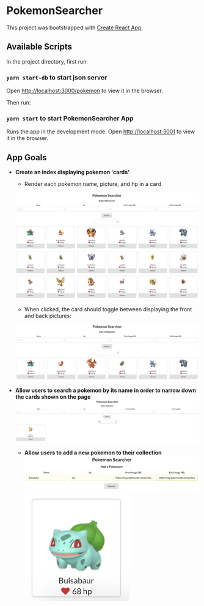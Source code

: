 # PokemonSearcher
This project was bootstrapped with [Create React App](https://github.com/facebook/create-react-app).

## Available Scripts

In the project directory, first run:
### `yarn start-db` to start json server
Open [http://localhost:3000/pokemon](http://localhost:3000/pokemon) to view it in the browser.


Then run: 
### `yarn start` to start PokemonSearcher App

Runs the app in the development mode.
Open [http://localhost:3001](http://localhost:3001) to view it in the browser.

## App Goals
- **Create an index displaying pokemon 'cards'**
  - Render each pokemon name, picture, and hp in a card
  
  ![alt text](https://github.com/diautzi/PokemonSearcher/blob/main/images/allPokemons.png)
  - When clicked, the card should toggle between displaying the front and back pictures: 
  
  ![alt text](https://github.com/diautzi/PokemonSearcher/blob/main/images/toggledPokemons.png)
- **Allow users to search a pokemon by its name in order to narrow down the cards shown on the page**
  ![alt text](https://github.com/diautzi/PokemonSearcher/blob/main/images/filteredPokemons.png)

  - **Allow users to add a new pokemon to their collection**
  ![alt text](https://github.com/diautzi/PokemonSearcher/blob/main/images/pokemonForm.png)
  ![alt text](https://github.com/diautzi/PokemonSearcher/blob/main/images/newPokemon.png)

